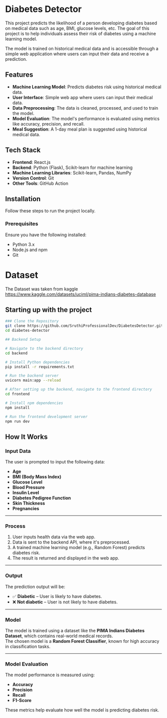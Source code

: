 # Diabetes Detector

This project predicts the likelihood of a person developing diabetes based on medical data such as age, BMI, glucose levels, etc. The goal of this project is to help individuals assess their risk of diabetes using a machine learning model.

The model is trained on historical medical data and is accessible through a simple web application where users can input their data and receive a prediction.

## Features

- **Machine Learning Model**: Predicts diabetes risk using historical medical data.
- **User Interface**: Simple web app where users can input their medical data.
- **Data Preprocessing**: The data is cleaned, processed, and used to train the model.
- **Model Evaluation**: The model's performance is evaluated using metrics like accuracy, precision, and recall.
- **Meal Suggestion**: A 1-day meal plan is suggested using historical medical data.

## Tech Stack

- **Frontend**: React.js
- **Backend**: Python (Flask), Scikit-learn for machine learning
- **Machine Learning Libraries**: Scikit-learn, Pandas, NumPy
- **Version Control**: Git
- **Other Tools**: GitHub Action

## Installation

Follow these steps to run the project locally.

### Prerequisites

Ensure you have the following installed:
- Python 3.x
- Node.js and npm
- Git

# Dataset
The Dataset was taken from kaggle
https://www.kaggle.com/datasets/uciml/pima-indians-diabetes-database

## Starting up with the project

```bash
### Clone the Repository
git clone https://github.com/SruthiProfessionalDev/DiabetesDetector.git
cd diabetes-detector

## Backend Setup

# Navigate to the backend directory
cd backend

# Install Python dependencies
pip install -r requirements.txt

# Run the backend server
uvicorn main:app --reload

# After setting up the backend, navigate to the frontend directory
cd frontend

# Install npm dependencies
npm install

# Run the frontend development server
npm run dev

```

## How It Works

### Input Data

The user is prompted to input the following data:

- **Age**
- **BMI (Body Mass Index)**
- **Glucose Level**
- **Blood Pressure**
- **Insulin Level**
- **Diabetes Pedigree Function**
- **Skin Thickness**
- **Pregnancies**

---

### Process

1. User inputs health data via the web app.
2. Data is sent to the backend API, where it's preprocessed.
3. A trained machine learning model (e.g., Random Forest) predicts diabetes risk.
4. The result is returned and displayed in the web app.

---

### Output

The prediction output will be:

- ✅ **Diabetic** – User is likely to have diabetes.
- ❌ **Not diabetic** – User is not likely to have diabetes.

---

### Model

The model is trained using a dataset like the **PIMA Indians Diabetes Dataset**, which contains real-world medical records.  
The chosen model is a **Random Forest Classifier**, known for high accuracy in classification tasks.

---

### Model Evaluation

The model performance is measured using:

- **Accuracy**
- **Precision**
- **Recall**
- **F1-Score**

These metrics help evaluate how well the model is predicting diabetes risk.

